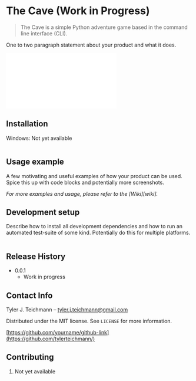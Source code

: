 # The Cave (Work in Progress)
> The Cave is a simple Python adventure game based in the command line interface (CLI).

One to two paragraph statement about your product and what it does.

![](the_cave/static/title/screen.txt)

## Installation

Windows: Not yet available

```sh

```

## Usage example

A few motivating and useful examples of how your product can be used. Spice this up with code blocks and potentially more screenshots.

_For more examples and usage, please refer to the [Wiki][wiki]._

## Development setup

Describe how to install all development dependencies and how to run an automated test-suite of some kind. Potentially do this for multiple platforms.

```sh

```

## Release History

* 0.0.1
    * Work in progress

## Contact Info

Tyler J. Teichmann – tyler.j.teichmann@gmail.com

Distributed under the MIT license. See ``LICENSE`` for more information.

[https://github.com/yourname/github-link](https://github.com/tylerteichmann/)

## Contributing

1. Not yet available
